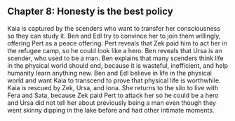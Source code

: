 ## Chapter 8: Honesty is the best policy

Kaia is captured by the scenders who want to transfer her consciousness so they
can study it. Ben and Edl try to convince her to join them willingly, offering
Pert as a peace offering. Pert reveals that Zek paid him to act her in the
refugee camp, so he could look like a hero. Ben reveals that Ursa is an scender,
who used to be a man. Ben explains that many scenders think life in the physical
world should end, because it is wasteful, inefficient, and help humanity learn
anything new. Ben and Edl believe in life in the physical world and want Kaia to
transcend to prove that physical life is worthwhile. Kaia is rescued by Zek,
Ursa, and Iona. She returns to the silo to live with Fera and Sata, because Zek
paid Pert to attack her so he could be a hero and Ursa did not tell her about
previously being a man even though they went skinny dipping in the lake before
and had other intimate moments.
